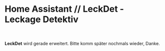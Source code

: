 <h1>Home Assistant // LeckDet - Leckage Detektiv</h1>
<br />
<br />
<b>LeckDet</b> wird gerade erweitert. Bitte komm später nochmals wieder, Danke.
<br />
<br />
<br />
